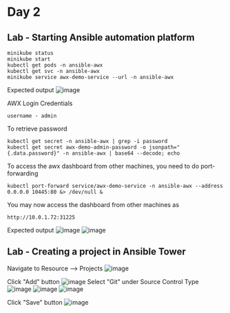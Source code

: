 # Day 2

## Lab - Starting Ansible automation platform
```
minikube status
minikube start
kubectl get pods -n ansible-awx
kubectl get svc -n ansible-awx
minikube service awx-demo-service --url -n ansible-awx
```

Expected output
![image](https://github.com/user-attachments/assets/8d5f02cf-75cd-43a6-a84d-f6ce776b9846)

AWX Login Credentials
```
username - admin
```

To retrieve password
```
kubectl get secret -n ansible-awx | grep -i password
kubectl get secret awx-demo-admin-password -o jsonpath="{.data.password}" -n ansible-awx | base64 --decode; echo
```

To access the awx dashboard from other machines, you need to do port-forwarding
```
kubectl port-forward service/awx-demo-service -n ansible-awx --address 0.0.0.0 10445:80 &> /dev/null &
```

You may now access the dashboard from other machines as
```
http://10.0.1.72:31225
```

Expected output
![image](https://github.com/user-attachments/assets/3081631a-89f0-46cc-b84d-412c0ea41dd0)
![image](https://github.com/user-attachments/assets/6c8a2104-c97f-4f74-80cd-d9adb6443dc0)


## Lab - Creating a project in Ansible Tower
Navigate to Resource --> Projects
![image](https://github.com/user-attachments/assets/ee41a93c-96cc-44f5-b799-bc2913d25f2c)

Click "Add" button
![image](https://github.com/user-attachments/assets/0169dd9c-89c1-42d5-a006-9a99674b3f6a)
Select "Git" under Source Control Type
![image](https://github.com/user-attachments/assets/9d9b571c-dfa4-4a04-84e0-69aeddd4c094)
![image](https://github.com/user-attachments/assets/96644d63-8b22-4902-a888-f0fa4b412a77)
![image](https://github.com/user-attachments/assets/5dfeb1aa-7fa4-492d-93ae-3f289a7abe85)

Click "Save" button
![image](https://github.com/user-attachments/assets/fcfe69a8-2fff-41c9-b353-16f811affb69)

